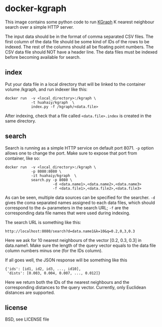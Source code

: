 # docker-kgraph

This image contains some python code to run [KGraph](https://github.com/aaalgo/kgraph) K nearest neighbour search over a simple HTTP server. 

The input data should be in the format of comma separated CSV files. The first column of the data file should be some kind of IDs of the rows to be indexed. The rest of the columns should all be floating point numbers. The CSV data file should NOT have a header line. The data files must be indexed before becoming available for search. 

## index

Put your data file in a local directory that will be linked to the container volume /kgraph, and run indexer like this: 

    docker run  -v <local_directory>:/kgraph \
                -t huahaiy/kgraph  \
                index.py -f /kgraph/<data.file>


After indexing, check that a file called `<data.file>.index` is created in the same directory.

## search

Search is running as a simple HTTP service on default port 8071. `-p` option allows one to change the port. Make sure to expose that port from container, like so:

    docker run  -v <local_directory>:/kgraph \
                -p 8080:8080 \
                -it huahaiy/kgraph  \
                search.py -p 8080 \
                          -d <data.name1>,<data.name2>,<data.name3>
                          -f <data.file1>,<data.file2>,<data.file3>


As can be seen, multiple data sources can be specified for the searcher. `-d` gives the coma separated names assigned to each data files, which should correspond to the `d=` parameters in the search URL; `-f` are the corresponding data file names that were used during indexing. 

The search URL is something like this: 

    http://localhost:8080/search?d=data.name1&k=10&q=0.2,0,3,0.3


Here we ask for 10 nearest neighbours of the vector [0.2, 0.3, 0.3] in data.name1. Make sure the length of the query vector equals to the data file column numbers minus one (for the IDs column).

If all goes well, the JSON response will be something like this 

    {'ids': [id1, id2, id3, ..., id10], 
     'dists': [0.003, 0.004, 0.007, ..., 0.012]}


Here we return both the IDs of the nearest neighbours and the corresponding distances to the query vector. Currently, only Euclidean distances are supported.

## license

BSD, see LICENSE file
